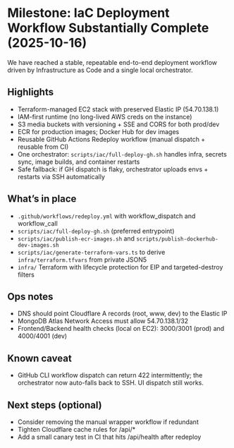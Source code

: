 # Milestone: IaC Deployment Workflow Substantially Complete (2025-10-16)

We have reached a stable, repeatable end-to-end deployment workflow driven by Infrastructure as Code and a single local orchestrator.

## Highlights
- Terraform-managed EC2 stack with preserved Elastic IP (54.70.138.1)
- IAM-first runtime (no long-lived AWS creds on the instance)
- S3 media buckets with versioning + SSE and CORS for both prod/dev
- ECR for production images; Docker Hub for dev images
- Reusable GitHub Actions Redeploy workflow (manual dispatch + reusable from CI)
- One orchestrator: `scripts/iac/full-deploy-gh.sh` handles infra, secrets sync, image builds, and container restarts
- Safe fallback: if GH dispatch is flaky, orchestrator uploads envs + restarts via SSH automatically

## What’s in place
- `.github/workflows/redeploy.yml` with workflow_dispatch and workflow_call
- `scripts/iac/full-deploy-gh.sh` (preferred entrypoint)
- `scripts/iac/publish-ecr-images.sh` and `scripts/publish-dockerhub-dev-images.sh`
- `scripts/iac/generate-terraform-vars.ts` to derive `infra/terraform.tfvars` from private JSON5
- `infra/` Terraform with lifecycle protection for EIP and targeted-destroy filters

## Ops notes
- DNS should point Cloudflare A records (root, www, dev) to the Elastic IP
- MongoDB Atlas Network Access must allow 54.70.138.1/32
- Frontend/Backend health checks (local on EC2): 3000/3001 (prod) and 4000/4001 (dev)

## Known caveat
- GitHub CLI workflow dispatch can return 422 intermittently; the orchestrator now auto-falls back to SSH. UI dispatch still works.

## Next steps (optional)
- Consider removing the manual wrapper workflow if redundant
- Tighten Cloudflare cache rules for /api/*
- Add a small canary test in CI that hits /api/health after redeploy
